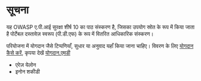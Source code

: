 सूचना
======

यह OWASP ए.पी.आई सुरक्षा शीर्ष 10 का पाठ संस्करण है, जिसका उपयोग स्रोत के रूप में किया जाता है
पोर्टेबल दस्तावेज़ स्वरूप (पी.डी.एफ) के रूप में वितरित आधिकारिक संस्करण।

परियोजना में योगदान जैसे टिप्पणियाँ, सुधार या अनुवाद
यहाँ किया जाना चाहिए। विवरण के लिए [योगदान कैसे करें][1], कृपया देखें [योगदान.एमडी][1]

* एरेज़ येलोन
* इनोन शकीडी

[1]: ../../CONTRIBUTING.md
